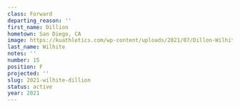 ```yaml
---
class: Forward
departing_reason: ''
first_name: Dillion
hometown: San Diego, CA
image: https://kuathletics.com/wp-content/uploads/2021/07/Dillon-Wilhite-15.jpg
last_name: Wilhite
notes: ''
number: 15
position: F
projected: ''
slug: 2021-wilhite-dillion
status: active
year: 2021
---
```

